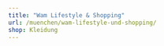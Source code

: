 ```yaml
---
title: "Wam Lifestyle & Shopping"
url: /muenchen/wam-lifestyle-und-shopping/
shop: Kleidung
---
```

